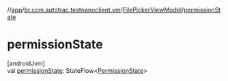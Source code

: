 //[app](../../../index.md)/[br.com.autotrac.testnanoclient.vm](../index.md)/[FilePickerViewModel](index.md)/[permissionState](permission-state.md)

# permissionState

[androidJvm]\
val [permissionState](permission-state.md): StateFlow&lt;[PermissionState](../-permission-state/index.md)&gt;
